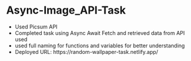 <h1>Async-Image_API-Task</h1>
<ul>
  <li>Used Picsum API</li>
  <li>Completed task using Async Await Fetch and retrieved data from API used</li>
  <li>used full naming for functions and variables for better understanding</li>
  <li>Deployed URL: https://random-wallpaper-task.netlify.app/</li>
</ul>

